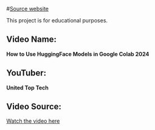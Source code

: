 #[Source website](https://huggingface.co/spaces/AP123/IllusionDiffusion)

This project is for educational purposes.

## Video Name:
**How to Use HuggingFace Models in Google Colab 2024**

## YouTuber:
**United Top Tech**

## Video Source:
[Watch the video here](https://www.youtube.com/watch?v=eKrKKXrs4L0)
